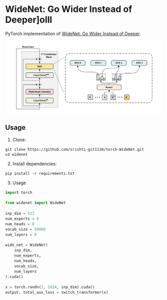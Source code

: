 # WideNet: Go Wider Instead of Deeper]olll
PyTorch implementation of [WideNet: Go Wider Instead of Deeper](https://arxiv.org/abs/2105.04703). 

![WideNet](arch.png)

## Usage
1. Clone:

```
git clone https://github.com/srishti-git1110/torch-WideNet.git
cd widenet
```

2. Install dependencies:

```
pip install -r requirements.txt
```

3. Usage

```python
import torch

from widenet import WideNet

inp_dim = 512
num_experts = 8
num_heads = 8
vocab_size = 50000
num_layers = 8

wide_net = WideNet(
    inp_dim, 
    num_experts, 
    num_heads, 
    vocab_size, 
    num_layers
).cuda()

x = torch.randn(2, 1024, inp_dim).cuda()
output, total_aux_loss = switch_transformer(x)
```
